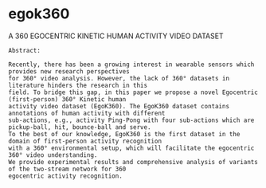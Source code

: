 # egok360
A 360 EGOCENTRIC KINETIC HUMAN ACTIVITY VIDEO DATASET

    Abstract:
    
    Recently, there has been a growing interest in wearable sensors which provides new research perspectives 
    for 360° video analysis. However, the lack of 360° datasets in literature hinders the research in this 
    field. To bridge this gap, in this paper we propose a novel Egocentric (first-person) 360° Kinetic human 
    activity video dataset (EgoK360). The EgoK360 dataset contains annotations of human activity with different 
    sub-actions, e.g., activity Ping-Pong with four sub-actions which are pickup-ball, hit, bounce-ball and serve. 
    To the best of our knowledge, EgoK360 is the first dataset in the domain of first-person activity recognition 
    with a 360° environmental setup, which will facilitate the egocentric 360° video understanding. 
    We provide experimental results and comprehensive analysis of variants of the two-stream network for 360 
    egocentric activity recognition.
